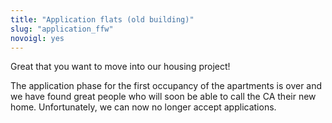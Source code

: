 ```yaml
---
title: "Application flats (old building)"
slug: "application_ffw"
novoigl: yes
---
```


<p>Great that you want to move into our housing project!

The application phase for the first occupancy of the apartments is over and we have found great people who will soon be able to call the CA their new home.
Unfortunately, we can now no longer accept applications.</p>
